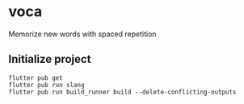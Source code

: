# voca

Memorize new words with spaced repetition

## Initialize project

```
flutter pub get
flutter pub run slang
flutter pub run build_runner build --delete-conflicting-outputs
```
